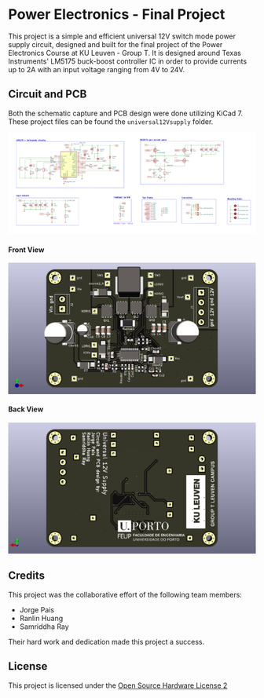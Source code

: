 # Power Electronics - Final Project

This project is a simple and efficient universal 12V switch mode power supply circuit, designed and built for the final project of the Power Electronics Course at KU Leuven - Group T. It is designed around Texas Instruments' LM5175 buck-boost controller IC in order to provide currents up to 2A with an input voltage ranging from 4V to 24V.

## Circuit and PCB

Both the schematic capture and PCB design were done utilizing KiCad 7. These project files can be found the `universal12Vsupply` folder.

![Circuit schematic](figures/finalSchematic.png)

#### Front View

![Front view of the PCB](figures/pcbFront.jpg)

#### Back View

![Back view of the PCB](figures/pcbBack.jpg)

## Credits

This project was the collaborative effort of the following team members:

- Jorge Pais
- Ranlin Huang
- Samriddha Ray

Their hard work and dedication made this project a success.

## License

This project is licensed under the [Open Source Hardware License 2](LICENSE.md)